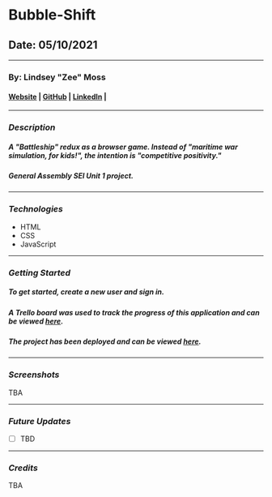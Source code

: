 # Bubble-Shift
## Date: 05/10/2021
***
### By: Lindsey "Zee" Moss


#### [Website](#) | [GitHub](https://github.com/Lindsey-Moss/) | [LinkedIn](https://www.linkedin.com/in/lindsey-moss-a0571620b/) | 
***
### ***Description***
##### A "Battleship" redux as a browser game. Instead of "maritime war simulation, for kids!", the intention is "competitive positivity." 
##### General Assembly SEI Unit 1 project.
***

### ***Technologies***
* HTML
* CSS
* JavaScript

***

### ***Getting Started***
##### To get started, create a new user and sign in.
##### A Trello board was used to track the progress of this application and can be viewed [here](https://trello.com/b/eH7vyNCh/bubble-shift-a-battleship-redux).
##### The project has been deployed and can be viewed [here](#).
***

### ***Screenshots***

TBA
<!-- ##### Image 1 Header
![Image1](https://external-content.duckduckgo.com/iu/?u=https%3A%2F%2Fi.pinimg.com%2Foriginals%2F1d%2Fe1%2F94%2F1de19422ac82ef0fcda348040902be59.jpg&f=1&nofb=1)

##### Image 2 Header
![Image2](https://external-content.duckduckgo.com/iu/?u=https%3A%2F%2Fwww.elitereaders.com%2Fwp-content%2Fuploads%2F2017%2F11%2FAdorable-Snakes-15.jpg&f=1&nofb=1)

##### Image 3 Header
![Image3](https://external-content.duckduckgo.com/iu/?u=https%3A%2F%2Fi.pinimg.com%2Foriginals%2Fcf%2F5d%2F2c%2Fcf5d2c892b99c29bb71dac7e252e5b5f.jpg&f=1&nofb=1) -->
***

### ***Future Updates***
- [ ] TBD
<!-- - [x] ~~Completed Update~~ -->
***

### ***Credits***

TBA

<!-- Style Inspiration Credit: [Wargames (1983)](https://www.imdb.com/title/tt0086567/)

Fonts: [Google Fonts "VT323" and "Montserrat"](https://fonts.google.com/) -->
